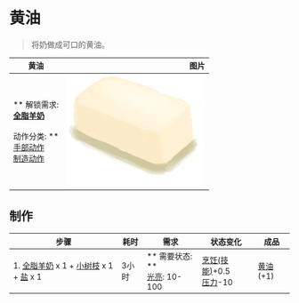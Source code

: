# 黄油  
> 将奶做成可口的黄油。  
  
  黄油  |   图片   
 ----  |  ----:   
 ** 解锁需求: **<br>[全脂羊奶](LQ_MilkWhole.md)<br><br>** 动作分类: **<br>[手部动作](HandAction.md)<br>[制造动作](CraftAction.md)  |  <img decoding="async" src="Sprite/Butter.png" href="a.md" style="max-width:300px;max-height:300px;">   
  
## 制作  
步骤  |  耗时  |  需求  |  状态变化  |  成品  
----  |  ----  |  ----  |  ----  |  ----  
1. [全脂羊奶](LQ_MilkWhole.md) x 1 + [小树枝](Sticks.md) x 1 + [盐](Salt.md) x 1  |  3小时  |  ** 需要状态: **<br>[光亮](Light.md): 10-100  |  [烹饪(技能)](Skill_Cooking.md)+0.5<br>[压力](Stress.md)-10  |  [黄油](Butter.md)(+1)  


<script>document.title="黄油 - 卡牌生存百科 Card Survival Wiki";</script>
